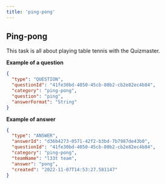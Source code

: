 ```yaml
---
title: 'ping-pong'
---
```


## Ping-pong

This task is all about playing table tennis with the Quizmaster.

**Example of a question**

```json
{
  "type": "QUESTION",
  "questionId": "41fe30bd-4050-45cb-80b2-cb2e82ec4b84",
  "category": "ping-pong",
  "question": "ping",
  "answerFormat": "String"
}
```

**Example of answer**

```json
{
  "type": "ANSWER",
  "answerId": "d36b4273-0571-42f2-b3bd-7b7987de43b0",
  "questionId": "41fe30bd-4050-45cb-80b2-cb2e82ec4b84",
  "category": "ping-pong",
  "teamName": "l33t team",
  "answer": "pong",
  "created": "2022-11-07T14:53:27.581147"
}
```
